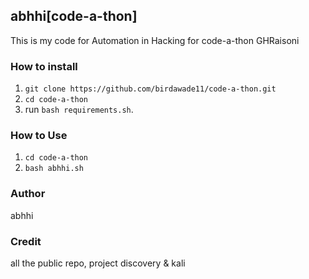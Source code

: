  abhhi[code-a-thon]
 ----------------------------------
This is my code for Automation in Hacking for code-a-thon GHRaisoni
### How to install

1. ``git clone https://github.com/birdawade11/code-a-thon.git``
1. ``cd code-a-thon``
1. run ``bash requirements.sh``.

### How to Use
1. ``cd code-a-thon``
1. ``bash abhhi.sh``

### Author
abhhi

### Credit 
all the public repo, project discovery & kali
